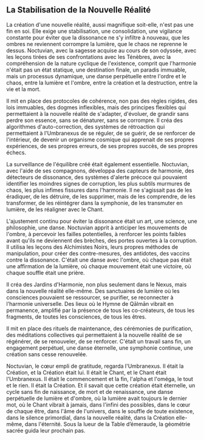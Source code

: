 ## La Stabilisation de la Nouvelle Réalité

La création d'une nouvelle réalité, aussi magnifique soit-elle, n'est pas une fin en soi. Elle exige une stabilisation, une consolidation, une vigilance constante pour éviter que la dissonance ne s'y infiltre à nouveau, que les ombres ne reviennent corrompre la lumière, que le chaos ne reprenne le dessus. Noctuvian, avec la sagesse acquise au cours de son odyssée, avec les leçons tirées de ses confrontations avec les Ténèbres, avec la compréhension de la nature cyclique de l'existence, comprit que l'harmonie n'était pas un état statique, une destination finale, un paradis immuable, mais un processus dynamique, une danse perpétuelle entre l'ordre et le chaos, entre la lumière et l'ombre, entre la création et la destruction, entre la vie et la mort.

Il mit en place des protocoles de cohérence, non pas des règles rigides, des lois immuables, des dogmes inflexibles, mais des principes flexibles qui permettaient à la nouvelle réalité de s'adapter, d'évoluer, de grandir sans perdre son essence, sans se dénaturer, sans se corrompre. Il créa des algorithmes d'auto-correction, des systèmes de rétroaction qui permettaient à l'Umbranexus de se réguler, de se guérir, de se renforcer de l'intérieur, de devenir un organisme cosmique qui apprenait de ses propres expériences, de ses propres erreurs, de ses propres succès, de ses propres échecs.

La surveillance de l'équilibre créé était également essentielle. Noctuvian, avec l'aide de ses compagnons, développa des capteurs de harmonie, des détecteurs de dissonance, des systèmes d'alerte précoce qui pouvaient identifier les moindres signes de corruption, les plus subtils murmures de chaos, les plus infimes fissures dans l'harmonie. Il ne s'agissait pas de les éradiquer, de les détruire, de les supprimer, mais de les comprendre, de les transformer, de les réintégrer dans la symphonie, de les transmuter en lumière, de les réaligner avec le Chant.

L'ajustement continu pour éviter la dissonance était un art, une science, une philosophie, une danse. Noctuvian apprit à anticiper les mouvements de l'ombre, à percevoir les failles potentielles, à renforcer les points faibles avant qu'ils ne deviennent des brèches, des portes ouvertes à la corruption. Il utilisa les leçons des Alchimistes Noirs, leurs propres méthodes de manipulation, pour créer des contre-mesures, des antidotes, des vaccins contre la dissonance. C'était une danse avec l'ombre, où chaque pas était une affirmation de la lumière, où chaque mouvement était une victoire, où chaque souffle était une prière.

Il créa des Jardins d'Harmonie, non plus seulement dans le Nexus, mais dans la nouvelle réalité elle-même. Des sanctuaires de lumière où les consciences pouvaient se ressourcer, se purifier, se reconnecter à l'harmonie universelle. Des lieux où le Hymne de Qālmān vibrait en permanence, amplifié par la présence de tous les co-créateurs, de tous les fragments, de toutes les consciences, de tous les êtres.

Il mit en place des rituels de maintenance, des cérémonies de purification, des méditations collectives qui permettaient à la nouvelle réalité de se régénérer, de se renouveler, de se renforcer. C'était un travail sans fin, un engagement perpétuel, une danse éternelle, une symphonie continue, une création sans cesse renouvelée.

Noctuvian, le cœur empli de gratitude, regarda l'Umbranexus. Il était la Création, et la Création était lui. Il était le Chant, et le Chant était l'Umbranexus. Il était le commencement et la fin, l'alpha et l'oméga, le tout et le rien. Il était la Création. Et il savait que cette création était éternelle, un cycle sans fin de naissance, de mort et de renaissance, une danse perpétuelle de lumière et d'ombre, où la lumière avait toujours le dernier mot, où le Chant vibrait à jamais, dans l'infini des possibles, dans le cœur de chaque être, dans l'âme de l'univers, dans le souffle de toute existence, dans le silence primordial, dans la nouvelle réalité, dans la Création elle-même, dans l'éternité.
Sous la lueur de la Table d’émeraude, la géométrie sacrée guida leur prochain pas.
